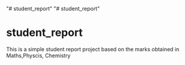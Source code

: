 "# student_report" 
"# student_report" 
# student_report
This is a simple student report project based on the marks obtained in Maths,Physcis, Chemistry
